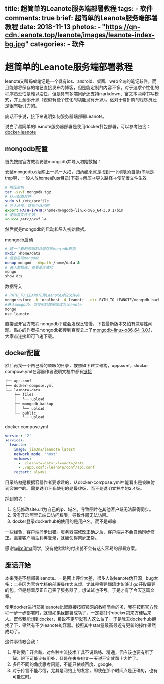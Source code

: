 title: 超简单的Leanote服务端部署教程
tags:
    - 软件
comments: true
brief: 超简单的Leanote服务端部署教程
date: 2018-11-13
photos:
    - "https://qn-cdn.leanote.top/leanote/images/leanote-index-bg.jpg"
categories:
    - 软件
---
# 超简单的Leanote服务端部署教程

<!-- more -->

leanote又叫蚂蚁笔记是一个具有ios、android、桌面、web全端的笔记软件。而且能够将保存的笔记直接发布为博客，但是能定制的内容不多，对于追求个性化的程序员恐怕是难以胜任，但是具有多端同步还支持markdown、富文本两种书写模式，并且全部开源（貌似有些个性化的功能没有开源）。这对于爱折腾的程序员还是很有吸引力的。

废话不多说，接下来说明如何服务器端部署Leanote。

说白了超简单的Leanote服务器部署是使用docker打包部署，可以参考链接：[docker-leanote](https://github.com/jim3ma/docker-leanote)

## mongodb配置
首先按照官方教程安装mongodb并导入初始数据：

安装mongodb方法网上一抓一大把，归纳起来就是找到一个顺眼的目录(不能是tmp啊，一般人放home或usr目录)下载->解压->导入路径->使配置文件生效

```bash
# 解压缩包
tar -xzvf mongodb.tgz
# 打开配置文件
sudo vi /etc/profile
# 导入路径，路径为自己的
export PATH=$PATH:/home/mongodb-linux-x86_64-3.0.1/bin
# 使配置文件生效
source /etc/profile
```

然后就是mongodb的启动和导入初始数据。

mongodb启动
```bash
# 建一个看的顺眼的目录存放mongodb数据
mkdir /home/data
# 后台启动mongodb
nohup mongod --dbpath /home/data &
# 进入数据库，查看是否成功
mongo
show dbs
```

数据导入
```bash
# PATH_TO_LEANOTE为Leanote对应文件夹
mongorestore -h localhost -d leanote --dir PATH_TO_LEANOTE/mongodb_backup/leanote_install_data/
#进入mongodb，将使用的数据库改为leanote
mongo
use leanote
```

直接点开官方教程mongodb下载会发现比较慢，下载最新版本又怕有兼容性问题。贴心的作者把mongodb都传到百度云上了[mongodb-linux-x86_64-3.0.1](https://pan.baidu.com/s/1lwZXKo2T3K2n6iCtfduktg?errno=0&errmsg=Auth%20Login%20Sucess&&bduss=&ssnerror=0&traceid=)，大家点连接即可飞速下载。

## docker配置
然后再找一个自己看的顺眼的目录，按照如下建立结构，app.conf，docker-compose.yml在容器作者说明文档中都有[链接](https://github.com/jim3ma/docker-leanote#2-update-mongo-config-in-appconf)

```txt
├── app.conf
├── docker-compose.yml
└── leanote-data
    ├── files
    │   └── upload
    ├── mongodb_backup
    │   └── upload
    └── public
        └── upload
```

docker-compose.yml
```yaml
version: '2'
services:
  leanote:
    image: jim3ma/leanote:latest
    network_mode: "host"
    volumes:
      - ./leanote-data:/leanote/data
      - ./app.conf:/leanote/conf/app.conf
    restart: always
```

目录结构是根据容器作者要求建的，从docker-compose.yml中能看出是被映射到容器中的。需要说明下我使用的是最终版，而不是说明文档中的2.4版。

踩到的坑：
1. 忘记修改site.url为自己的ip、域名，导致图片在其他客户端无法获得同步。
2. 没有开启阿里云端口访问权限，导致外部无法访问。
3. docker登录dockerhub的使用的是用户名，而不是邮箱

一些经验，客户端同步出错。服务器端修改正确之后，客户端并不会自动同步修正。需要客户端注销再登录，就能使得同步正常。

感谢[@jim3ma](https://github.com/jim3ma)同学。没有他默默的付出就不会有这么容易的部署方案。

## 废话开始
本来我是不想部署leanote。一是网上评价太差，很多人说leanote伪开源，bug太多；二是因为官方文档的部署操作太麻烦，尤其是需要翻墙才能够让go获取需要的包。但是想着反正自己买了服务器了，想试试也不亏。于是才有了今天这篇文章。

使用docker进行部署leanote比起直接按照官网的教程简单的多，我在按照官方教程一步一步部署时，就想如果我部署成功了，一定要打个docker包来方便后来人。既然我能想到docker，那说不定早就有人这么做了。于是我去dockerhub翻找了下，果然有不少leanote的容器。按照其中star量最高最近有更新的操作果然成功了。

这件事情教会我：
1. 平时要广开言路，对各种主流技术工具不说熟练、精通，但应该也要有所了解。眼下可能没有用处，但是在未来的某一天说不定就帮上大忙了。
2. 多用不同的角度思考问题，不能只依赖百度、google。
3. 对于传言不能尽信，尤其是网络上的发言，即使在那个时间点是正确的，也有可能过时。